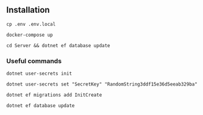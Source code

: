 ## Installation

`cp .env .env.local`

`docker-compose up`

`cd Server && dotnet ef database update`

### Useful commands

`dotnet user-secrets init`

`dotnet user-secrets set "SecretKey" "RandomString3ddf15e36d5eeab329ba"`

`dotnet ef migrations add InitCreate`

`dotnet ef database update`